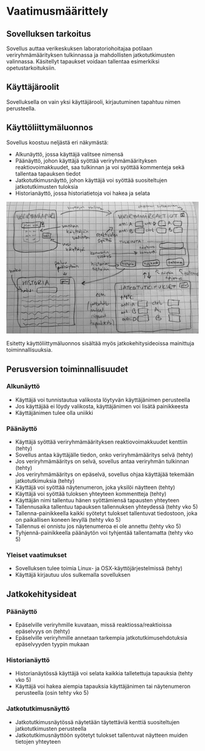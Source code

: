 # Vaatimusmäärittely

## Sovelluksen tarkoitus

Sovellus auttaa verikeskuksen laboratoriohoitajaa potilaan veriryhmämäärityksen tulkinnassa ja mahdollisten jatkotutkimusten valinnassa. Käsitellyt tapaukset voidaan tallentaa esimerkiksi opetustarkoituksiin.

## Käyttäjäroolit

Sovelluksella on vain yksi käyttäjärooli, kirjautuminen tapahtuu nimen perusteella.

## Käyttöliittymäluonnos

Sovellus koostuu neljästä eri näkymästä:
- Alkunäyttö, jossa käyttäjä valitsee nimensä
- Päänäyttö, johon käyttäjä syöttää veriryhmämäärityksen reaktiovoimakkuudet, saa tulkinnan ja voi syöttää kommenteja sekä tallentaa tapauksen tiedot
- Jatkotutkimusnäyttö, johon käyttäjä voi syöttää suositeltujen jatkotutkimusten tuloksia
- Historianäyttö, jossa historiatietoja voi hakea ja selata

![Käyttöliittymäluonnos](https://github.com/sari-bee/ot-harjoitustyo/blob/master/dokumentaatio/UI.jpg)

Esitetty käyttöliittymäluonnos sisältää myös jatkokehitysideoissa mainittuja toiminnallisuuksia.

## Perusversion toiminnallisuudet

### Alkunäyttö

- Käyttäjä voi tunnistautua valikosta löytyvän käyttäjänimen perusteella
- Jos käyttäjää ei löydy valikosta, käyttäjänimen voi lisätä painikkeesta
- Käyttäjänimen tulee olla uniikki

### Päänäyttö

- Käyttäjä syöttää veriryhmämäärityksen reaktiovoimakkuudet kenttiin (tehty)
- Sovellus antaa käyttäjälle tiedon, onko veriryhmämääritys selvä (tehty)
- Jos veriryhmämääritys on selvä, sovellus antaa veriryhmän tulkinnan (tehty)
- Jos veriryhmämääritys on epäselvä, sovellus ohjaa käyttäjää tekemään jatkotutkimuksia (tehty)
- Käyttäjä voi syöttää näytenumeron, joka yksilöi näytteen (tehty)
- Käyttäjä voi syöttää tuloksen yhteyteen kommentteja (tehty)
- Käyttäjän nimi tallentuu hänen syöttämiensä tapausten yhteyteen
- Tallennusaika tallentuu tapauksen tallennuksen yhteydessä (tehty vko 5)
- Tallenna-painikkeella kaikki syötetyt tulokset tallentuvat tiedostoon, joka on paikallisen koneen levyllä (tehty vko 5)
- Tallennus ei onnistu jos näytenumeroa ei ole annettu (tehty vko 5)
- Tyhjennä-painikkeella päänäytön voi tyhjentää tallentamatta (tehty vko 5)

### Yleiset vaatimukset

- Sovelluksen tulee toimia Linux- ja OSX-käyttöjärjestelmissä (tehty)
- Käyttäjä kirjautuu ulos sulkemalla sovelluksen

## Jatkokehitysideat

### Päänäyttö

- Epäselville veriryhmille kuvataan, missä reaktiossa/reaktioissa epäselvyys on (tehty)
- Epäselville veriryhmille annetaan tarkempia jatkotutkimusehdotuksia epäselvyyden tyypin mukaan

### Historianäyttö

- Historianäytössä käyttäjä voi selata kaikkia talletettuja tapauksia (tehty vko 5)
- Käyttäjä voi hakea aiempia tapauksia käyttäjänimen tai näytenumeron perusteella (osin tehty vko 5)

### Jatkotutkimusnäyttö

- Jatkotutkimusnäytössä näytetään täytettäviä kenttiä suositeltujen jatkotutkimusten perusteella
- Jatkotutkimusnäyttöön syötetyt tulokset tallentuvat näytteen muiden tietojen yhteyteen
